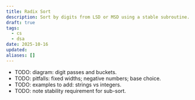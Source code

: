 ```yaml
---
title: Radix Sort
description: Sort by digits from LSD or MSD using a stable subroutine.
draft: true
tags:
  - cs
  - dsa
date: 2025-10-16
updated:
aliases: []
---
```

- TODO: diagram: digit passes and buckets.
- TODO: pitfalls: fixed widths; negative numbers; base choice.
- TODO: examples to add: strings vs integers.
- TODO: note stability requirement for sub-sort.
